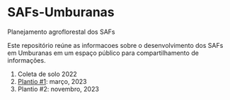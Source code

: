# SAFs-Umburanas
Planejamento agroflorestal dos SAFs

Este repositório reúne as informacoes sobre o desenvolvimento dos SAFs em Umburanas em um espaço público para compartilhamento de informações.


1. Coleta de solo 2022
2. [Plantio #1](aprendizados/2023/03/Readme.md): março, 2023
3. Plantio #2: novembro, 2023

